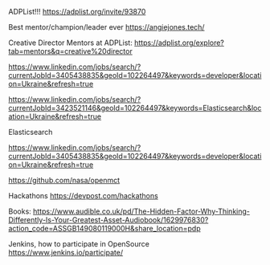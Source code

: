 ADPList!!!
https://adplist.org/invite/93870

Best mentor/champion/leader ever
https://angiejones.tech/

Creative Director Mentors at ADPList:
https://adplist.org/explore?tab=mentors&q=creative%20director

https://www.linkedin.com/jobs/search/?currentJobId=3405438835&geoId=102264497&keywords=developer&location=Ukraine&refresh=true

https://www.linkedin.com/jobs/search/?currentJobId=3423521146&geoId=102264497&keywords=Elasticsearch&location=Ukraine&refresh=true

Elasticsearch

https://www.linkedin.com/jobs/search/?currentJobId=3405438835&geoId=102264497&keywords=developer&location=Ukraine&refresh=true

https://github.com/nasa/openmct

Hackathons
https://devpost.com/hackathons

Books:
https://www.audible.co.uk/pd/The-Hidden-Factor-Why-Thinking-Differently-Is-Your-Greatest-Asset-Audiobook/1629976830?action_code=ASSGB149080119000H&share_location=pdp

Jenkins, how to participate in OpenSource
https://www.jenkins.io/participate/

